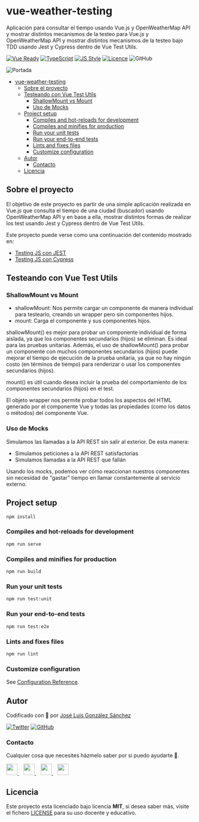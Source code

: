 # vue-weather-testing
Aplicación para consultar el tiempo usando Vue.js y OpenWeatherMap API y mostrar distintos mecanismos de la testeo para Vue.js y OpenWeatherMap API y mostrar distintos mecanismos de la testeo bajo TDD usando Jest y Cypress dentro de Vue Test Utils. 

[![Vue Ready](https://img.shields.io/badge/Vue.js-%20Ready-%2342b983)](https://es.vuejs.org/)
[![TypeScript](https://img.shields.io/badge/TypeScript-Ready-3178c6)](https://www.typescriptlang.org/)
[![JS Style](https://img.shields.io/badge/JS%20Style-AirBnB-ff69b4)](https://airbnb.io/javascript)
[![Licence](https://img.shields.io/github/license/joseluisgs/photo-gallery-ionic)](./LICENSE)
![GitHub](https://img.shields.io/github/last-commit/joseluisgs/vue-weather-testing)

![Portada](https://dev-to-uploads.s3.amazonaws.com/i/3p0iqqls0b80s8mrg3cr.png)
- [vue-weather-testing](#vue-weather-testing)
  - [Sobre el proyecto](#sobre-el-proyecto)
  - [Testeando con Vue Test Utils](#testeando-con-vue-test-utils)
    - [ShallowMount vs Mount](#shallowmount-vs-mount)
    - [Uso de Mocks](#uso-de-mocks)
  - [Project setup](#project-setup)
    - [Compiles and hot-reloads for development](#compiles-and-hot-reloads-for-development)
    - [Compiles and minifies for production](#compiles-and-minifies-for-production)
    - [Run your unit tests](#run-your-unit-tests)
    - [Run your end-to-end tests](#run-your-end-to-end-tests)
    - [Lints and fixes files](#lints-and-fixes-files)
    - [Customize configuration](#customize-configuration)
  - [Autor](#autor)
    - [Contacto](#contacto)
  - [Licencia](#licencia)

## Sobre el proyecto
El objetivo de este proyecto es partir de una simple aplicación realizada en Vue.js que consulta el tiempo de una ciudad (buscador) usando OpenWeatherMap API y en base a ella, mostrar distintos formas de realizar los test usando Jest y Cypress dentro de Vue Test Utils.

Este proyecto puede verse como una continuación del contenido mostrado en:
- [Testing JS con JEST](https://github.com/joseluisgs/testing-js-jest)
- [Testing JS con Cypress](https://github.com/joseluisgs/testing-js-cypress)

## Testeando con Vue Test Utils

### ShallowMount vs Mount
- shallowMount: Nos permite cargar un componente de manera individual para testearlo, creando un wrapper pero sin componentes hijos.
- mount: Carga el componente y sus componentes hijos.

shallowMount() es mejor para probar un componente individual de forma aislada, ya que los componentes secundarios (hijos) se eliminan. Es ideal para las pruebas unitarias. Además, el uso de shallowMount() para probar un componente con muchos componentes secundarios (hijos) puede mejorar el tiempo de ejecución de la prueba unitaria, ya que no hay ningún costo (en términos de tiempo) para renderizar o usar los componentes secundarios (hijos).

mount() es útil cuando desea incluir la prueba del comportamiento de los componentes secundarios (hijos) en el test.

El objeto wrapper nos permite probar todos los aspectos del HTML generado por el componente Vue y todas las propiedades (como los datos o métodos) del componente Vue.

### Uso de Mocks
Simulamos las llamadas a la API REST sin salir al exterior. De esta manera: 
- Simulamos peticiones a la API REST satisfactorias
- Simulamos llamadas a la API REST que fallán

Usando los mocks, podemos ver cómo reaccionan nuestros componentes sin necesidad de "gastar" tiempo en llamar constantemente al servicio externo.

## Project setup
```
npm install
```

### Compiles and hot-reloads for development
```
npm run serve
```

### Compiles and minifies for production
```
npm run build
```

### Run your unit tests
```
npm run test:unit
```

### Run your end-to-end tests
```
npm run test:e2e
```

### Lints and fixes files
```
npm run lint
```

### Customize configuration
See [Configuration Reference](https://cli.vuejs.org/config/).

## Autor

Codificado con :sparkling_heart: por [José Luis González Sánchez](https://twitter.com/joseluisgonsan)

[![Twitter](https://img.shields.io/twitter/follow/joseluisgonsan?style=social)](https://twitter.com/joseluisgonsan)
[![GitHub](https://img.shields.io/github/followers/joseluisgs?style=social)](https://github.com/joseluisgs)

### Contacto
<p>
  Cualquier cosa que necesites házmelo saber por si puedo ayudarte 💬.
</p>
<p>
    <a href="https://twitter.com/joseluisgonsan" target="_blank">
        <img src="https://i.imgur.com/U4Uiaef.png" 
    height="30">
    </a> &nbsp;&nbsp;
    <a href="https://github.com/joseluisgs" target="_blank">
        <img src="https://cdn.iconscout.com/icon/free/png-256/github-153-675523.png" 
    height="30">
    </a> &nbsp;&nbsp;
    <a href="https://www.linkedin.com/in/joseluisgonsan" target="_blank">
        <img src="https://upload.wikimedia.org/wikipedia/commons/thumb/c/ca/LinkedIn_logo_initials.png/768px-LinkedIn_logo_initials.png" 
    height="30">
    </a>  &nbsp;&nbsp;
    <a href="https://joseluisgs.github.io/" target="_blank">
        <img src="https://www.lazaroamor.es/img/develop.png" 
    height="30">
    </a>
</p>

## Licencia

Este proyecto esta licenciado bajo licencia **MIT**, si desea saber más, visite el fichero
[LICENSE](./LICENSE) para su uso docente y educativo.